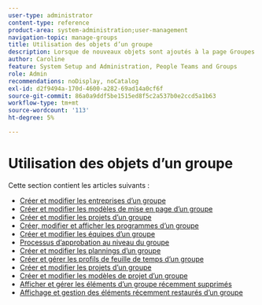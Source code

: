 ```yaml
---
user-type: administrator
content-type: reference
product-area: system-administration;user-management
navigation-topic: manage-groups
title: Utilisation des objets d’un groupe
description: Lorsque de nouveaux objets sont ajoutés à la page Groupes , veillez à mettre à jour l’article Gérer les groupes/groupes overview/groups.html .
author: Caroline
feature: System Setup and Administration, People Teams and Groups
role: Admin
recommendations: noDisplay, noCatalog
exl-id: d2f9494a-170d-4600-a282-69ad14a0cf6f
source-git-commit: 86a0a9ddf5be1515ed8f5c2a537b0e2ccd5a1b63
workflow-type: tm+mt
source-wordcount: '113'
ht-degree: 5%

---
```


# Utilisation des objets d’un groupe

<!--
<p data-mc-conditions="QuicksilverOrClassic.Draft mode">When new objects are added to the Groups page, don't forget to update the article Manage groups/Groups overview/groups.html</p>
-->

Cette section contient les articles suivants :

* [Créer et modifier les entreprises d’un groupe](../../../administration-and-setup/manage-groups/work-with-group-objects/create-and-modify-a-groups-companies.md)
* [Créer et modifier les modèles de mise en page d’un groupe](../../../administration-and-setup/manage-groups/work-with-group-objects/create-and-modify-a-groups-layout-templates.md)
* [Créer et modifier les projets d’un groupe](../../../administration-and-setup/manage-groups/work-with-group-objects/create-and-modify-a-groups-portfolios.md)
* [Créer, modifier et afficher les programmes d’un groupe](../../../administration-and-setup/manage-groups/work-with-group-objects/create-and-modify-a-groups-programs.md)
* [Créer et modifier les équipes d’un groupe](../../../administration-and-setup/manage-groups/work-with-group-objects/create-and-modify-a-groups-teams.md)
* [Processus d’approbation au niveau du groupe](../../../administration-and-setup/manage-groups/work-with-group-objects/create-and-modify-groups-approval-processes.md)
* [Créer et modifier les plannings d’un groupe](../../../administration-and-setup/manage-groups/work-with-group-objects/create-and-modify-a-groups-schedules.md)
* [Créer et gérer les profils de feuille de temps d’un groupe](../../../administration-and-setup/manage-groups/work-with-group-objects/create-and-modify-a-groups-timesheet-profiles.md)
* [Créer et modifier les projets d’un groupe](../../../administration-and-setup/manage-groups/work-with-group-objects/create-and-modify-a-groups-projects.md)
* [Créer et modifier les modèles de projet d’un groupe](../../../administration-and-setup/manage-groups/work-with-group-objects/create-and-modify-a-groups-templates.md)
* [Afficher et gérer les éléments d’un groupe récemment supprimés](../../../administration-and-setup/manage-groups/work-with-group-objects/view-manage-groups-recently-deleted-objects.md)
* [Affichage et gestion des éléments récemment restaurés d’un groupe](../../../administration-and-setup/manage-groups/work-with-group-objects/view-manage-groups-recently-restored-objects.md)
